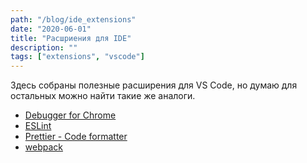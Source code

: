 ```yaml
---
path: "/blog/ide_extensions"
date: "2020-06-01"
title: "Расшриения для IDE"
description: ""
tags: ["extensions", "vscode"]
---
```


Здесь собраны полезные расширения для VS Code, но думаю для остальных можно найти такие же аналоги.

- [Debugger for Chrome](https://marketplace.visualstudio.com/items?itemName=msjsdiag.debugger-for-chrome)
- [ESLint](https://marketplace.visualstudio.com/items?itemName=dbaeumer.vscode-eslint)
- [Prettier - Code formatter](https://marketplace.visualstudio.com/items?itemName=esbenp.prettier-vscode)
- [webpack](https://marketplace.visualstudio.com/items?itemName=jeremyrajan.webpack)
